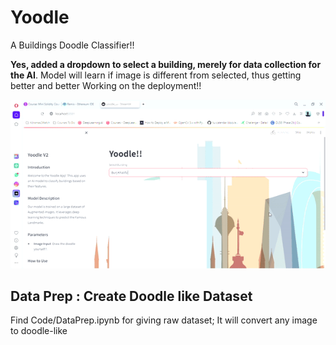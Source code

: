 # Yoodle
A Buildings Doodle Classifier!!

**Yes, added a dropdown to select a building, merely for data collection for the AI**. Model will learn if image is different from selected, thus getting better and better
Working on the deployment!!


![How it works](https://github.com/Ahmad-Waseem/Yoodle/blob/384af9064ebe89fd4e59e08c45d551fff7d5386c/Yoodle-AIBuildings.gif)






## Data Prep : Create Doodle like Dataset
Find Code/DataPrep.ipynb for giving raw dataset; It will convert any image to doodle-like
